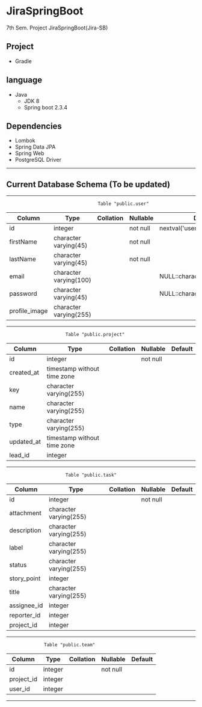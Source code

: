# JiraSpringBoot
7th Sem. Project JiraSpringBoot(Jira-SB)
##

## Project
- Gradle

## language
- Java
    - JDK 8
    - Spring boot 2.3.4

## Dependencies
- Lombok
- Spring Data JPA
- Spring Web
- PostgreSQL Driver

--------------------------------------------------------------------------------------

## Current Database Schema (To be updated)

--------------------------------------------------------------------------------------
                                      Table "public.user"
|    Column     |          Type          | Collation | Nullable |             Default             
|---------------|------------------------|-----------|----------|----------------------------------|
| id            | integer                |           | not null | nextval('user_id_seq'::regclass) |
| firstName     | character varying(45)  |           | not null | 
| lastName      | character varying(45)  |           | not null | 
| email         | character varying(100) |           |          | NULL::character varying
| password      | character varying(45)  |           |          | NULL::character varying
| profile_image | character varying(255) |           |          | 

--------------------------------------------------------------------------------------

                          Table "public.project"
   Column   |            Type             | Collation | Nullable | Default 
------------|-----------------------------|-----------|----------|---------
 id         | integer                     |           | not null | 
 created_at | timestamp without time zone |           |          | 
 key        | character varying(255)      |           |          | 
 name       | character varying(255)      |           |          | 
 type       | character varying(255)      |           |          | 
 updated_at | timestamp without time zone |           |          | 
 lead_id    | integer                     |           |          | 

--------------------------------------------------------------------------------------

                          Table "public.task"
   Column    |          Type          | Collation | Nullable | Default 
-------------|------------------------|-----------|----------|---------
 id          | integer                |           | not null | 
 attachment  | character varying(255) |           |          | 
 description | character varying(255) |           |          | 
 label       | character varying(255) |           |          | 
 status      | character varying(255) |           |          | 
 story_point | integer                |           |          | 
 title       | character varying(255) |           |          | 
 assignee_id | integer                |           |          | 
 reporter_id | integer                |           |          | 
 project_id  | integer                |           |          | 

--------------------------------------------------------------------------------------

                  Table "public.team"
   Column   |  Type   | Collation | Nullable | Default 
------------|---------|-----------|----------|---------
 id         | integer |           | not null | 
 project_id | integer |           |          | 
 user_id    | integer |           |          | 

--------------------------------------------------------------------------------------
